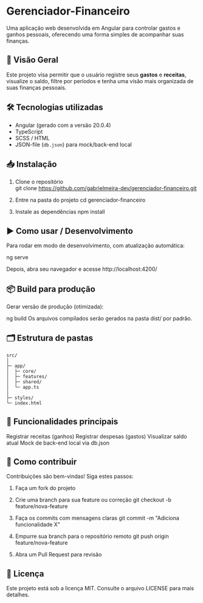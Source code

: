 # Gerenciador-Financeiro

Uma aplicação web desenvolvida em Angular para controlar gastos e ganhos pessoais, oferecendo uma forma simples de acompanhar suas finanças.

## 🚀 Visão Geral

Este projeto visa permitir que o usuário registre seus **gastos** e **receitas**, visualize o saldo, filtre por períodos e tenha uma visão mais organizada de suas finanças pessoais.

## 🛠 Tecnologias utilizadas

- Angular (gerado com a versão 20.0.4) 
- TypeScript  
- SCSS / HTML  
- JSON-file (`db.json`) para mock/back-end local

## 📥 Instalação

1. Clone o repositório  
   git clone https://github.com/gabrielmeira-dev/gerenciador-financeiro.git

2. Entre na pasta do projeto
cd gerenciador-financeiro


3. Instale as dependências
npm install


## ▶️ Como usar / Desenvolvimento
Para rodar em modo de desenvolvimento, com atualização automática:

ng serve

Depois, abra seu navegador e acesse http://localhost:4200/

## 📦 Build para produção
Gerar versão de produção (otimizada):

ng build
Os arquivos compilados serão gerados na pasta dist/ por padrão.

## 🗂 Estrutura de pastas

```
src/
│
├─ app/
│  ├─ core/
│  ├─ features/
│  ├─ shared/
│  └─ app.ts
│
├─ styles/
└─ index.html

```

## 🧩 Funcionalidades principais
Registrar receitas (ganhos)
Registrar despesas (gastos)
Visualizar saldo atual
Mock de back-end local via db.json

## 🤝 Como contribuir
Contribuições são bem-vindas! Siga estes passos:

1. Faça um fork do projeto

2. Crie uma branch para sua feature ou correção
git checkout -b feature/nova-feature

3. Faça os commits com mensagens claras
git commit -m "Adiciona funcionalidade X"

4. Empurre sua branch para o repositório remoto
git push origin feature/nova-feature

5. Abra um Pull Request para revisão

## 📄 Licença
Este projeto está sob a licença MIT. Consulte o arquivo LICENSE para mais detalhes.